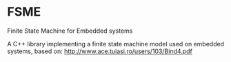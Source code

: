 # FSME

Finite State Machine for Embedded systems

A C++ library implementing a finite state machine model used on embedded systems, based on: http://www.ace.tuiasi.ro/users/103/Bind4.pdf
